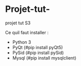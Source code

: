 # Projet-tut-
projet tut S3

Ce quil faut installer : 
- Python 3 
- PyQt (#pip install pyQt5)
- PySid (#pip install pySid)
- Mysql (#pip install mysqlclient)

